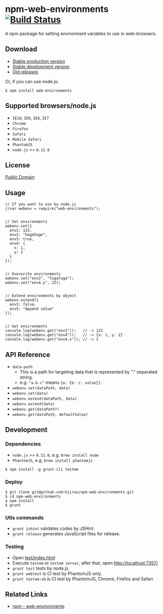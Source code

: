 npm-web-environments [![Build Status](https://travis-ci.org/kjirou/npm-web-environments.png)](https://travis-ci.org/kjirou/npm-web-environments)
====================

A npm package for setting environment variables to use in web-browsers.


## Download

- [Stable production version](https://raw.github.com/kjirou/npm-web-environments/master/web-environments.min.js)
- [Stable development version](https://raw.github.com/kjirou/npm-web-environments/master/web-environments.js)
- [Old releases](https://github.com/kjirou/npm-web-environments/releases)

Or, if you can use node.js:
```
$ npm install web-environments
```


## Supported browsers/node.js

- `IE10`, `IE9`, `IE8`, `IE7`
- `Chrome`
- `Firefox`
- `Safari`
- `Mobile Safari`
- `PhantomJS`
- `node.js` >= `0.11.0`


## License

[Public Domain](http://creativecommons.org/publicdomain/zero/1.0/)


## Usage
```
// If you want to use by node.js
//var webenv = require("web-environments");


// Set environments
webenv.set({
  env1: 123,
  env2: "hogehoge",
  env3: true,
  env4: {
    x: 1,
    y: 2
  }
});


// Overwrite environments
webenv.set("env2", "fugafuga");
webenv.set("env4.y", 22);


// Extend environments by object
webenv.extend({
  env3: false,
  env5: "Append value"
});


// Get environments
console.log(webenv.get("env1"));   // -> 123
console.log(webenv.get("env4"));   // -> {x: 1, y: 2}
console.log(webenv.get("env4.x")); // -> 1
```


## API Reference

- `data-path`
  - This is a path for targeting data that is represented by "." separated string.
  - e.g. `"a.b.c"` means `{a: {b: c: value}}`.
- `webenv.set(dataPath, data)`
- `webenv.set(data)`
- `webenv.extend(dataPath, data)`
- `webenv.extend(data)`
- `webenv.get(dataPath?)`
- `webenv.get(dataPath, defaultValue)`


## Development

### Dependencies

- `node.js` >= `0.11.0`, e.g. `brew install node`
- `PhantomJS`, e.g. `brew install phantomjs`

```
$ npm install -g grunt-cli testem
```

### Deploy

```
$ git clone git@github.com:kjirou/npm-web-environments.git
$ cd npm-web-environments
$ npm install
$ grunt
```

### Utls commands

- `grunt jshint` validates codes by JSHint.
- `grunt release` generates JavaScript files for release.

### Testing

- Open [test/index.html](test/index.html)
- Execute `testem` or `testem server`, after that, open [http://localhost:7357/](http://localhost:7357/)
- `grunt test` tests by node.js.
- `grunt webtest` is CI test by PhantomJS only.
- `grunt testem:xb` is CI test by PhantomJS, Chrome, Firefox and Safari.


## Related Links

- [npm - web-environments](https://npmjs.org/package/web-environments)
